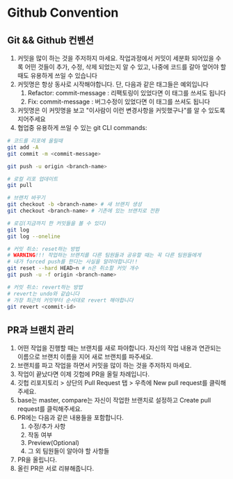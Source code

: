 # Github Convention

## Git && Github 컨벤션

1. 커밋을 많이 하는 것을 주저하지 마세요. 작업과정에서 커밋이 세분화 되어있을 수록 어떤 것들이 추가, 수정, 삭제 되었는지 알 수 있고, 나중에 코드를 갈아 엎어야 할 때도 유용하게 쓰일 수 있습니다
2. 커밋명은 항상 동사로 시작해야합니다. 단, 다음과 같은 태그들은 예외입니다
    1. Refactor: commit-message : 리팩토링이 있었다면 이 태그를 쓰셔도 됩니다
    2. Fix: commit-message : 버그수정이 있었다면 이 태그를 쓰셔도 됩니다
3. 커밋명은 이 커밋명을 보고 "이사람이 이런 변경사항을 커밋했구나"를 알 수 있도록 지어주세요
4. 협업중 유용하게 쓰일 수 있는 git CLI commands:
```bash
# 코드를 리포에 올릴때
git add -A
git commit -m <commit-message>

git push -u origin <branch-name>

# 로컬 리포 업데이트
git pull

# 브랜치 바꾸기
git checkout -b <branch-name> # 새 브랜치 생성
git checkout <branch-name> # 기존에 있는 브랜치로 전환

# 로깅(지금까지 한 커밋들을 볼 수 있다)
git log
git log --oneline

# 커밋 취소: reset하는 방법
# WARNING!!! 작업하는 브랜치를 다른 팀원들과 공유할 때는 꼭 다른 팀원들에게 
# 내가 forced push를 한다는 사실을 알려야합니다!!
git reset --hard HEAD~n # n은 취소할 커밋 개수
git push -u -f origin <branch-name>

# 커밋 취소: revert하는 방법
# revert는 undo와 같습니다
# 가장 최근의 커밋부터 순서대로 revert 해야합니다
git revert <commit-id> 
```

## PR과 브랜치 관리

1. 어떤 작업을 진행할 때는 브랜치를 새로 파야합니다. 자신의 작업 내용과 연관되는 이름으로 브랜치 이름을 지어 새로 브랜치를 파주세요.
2. 브랜치를 파고 작업을 하면서 커밋을 많이 하는 것을 주저하지 마세요.
3. 작업이 끝났다면 이제 깃헙에 PR을 올릴 차례입니다. 
4. 깃헙 리포지토리 > 상단의 Pull Request 탭 > 우측에 New pull request를 클릭해주세요.
5. base는 master, compare는 자신이 작업한 브랜치로 설정하고 Create pull request를 클릭해주세요.
6. PR에는 다음과 같은 내용들을 포함합니다.
   1. 수정/추가 사항
   2. 작동 여부
   3. Preview(Optional)
   4. 그 외 팀원들이 알아야 할 사항들
7. PR을 올립니다.
8. 올린 PR은 서로 리뷰해줍니다.
